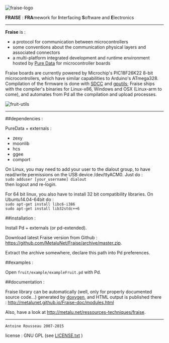 ![fraise-logo](http://metalu.net/IMG/png/siteon0.png)

**FRAISE** : **FRA**mework for **I**nterfacing **S**oftware and **E**lectronics

--------------------------------

**Fraise** is :


-	a protocol for communication between microcontrollers
-	some conventions about the communication physical layers and associated connectors 
-	a multi-platform integrated development and runtime environment hosted by [Pure Data](www.puredata.info) for microcontroller boards

Fraise boards are currently powered by Microchip's PIC18F26K22 8-bit microcontrollers, which have similar capabilities to Arduino's ATmega328.  
Compilation of the firmware is done with [SDCC](http://sdcc.sourceforge.net) and [gputils](http://gputils.sourceforge.net); Fraise ships with the compiler's binaries for Linux-x86, Windows and OSX (Linux-arm to come), and automates from Pd all the compilation and upload processes.

![fruit-utils](http://metalu.net/local/cache-vignettes/L321xH101/fruit_utils-30b1e.png)

--------------------------------

##dependencies :

PureData + externals :

-	zexy
-	moonlib 
-	hcs 
-	ggee 
-	comport

On Linux, you may need to add your user to the dialout group, 
to have read/write permissions on the USB device /dev/ttyACM0. Just do :   
`sudo adduser [your_username] dialout`   
then logout and re-login.

For 64 bit linux, you also have to install 32 bit compatibility libraries.
On Ubuntu14.04-64bit do :   
`sudo apt-get install libc6-i386`   
`sudo apt-get install lib32stdc++6`

##installation :

Install Pd + externals (or pd-extended).

Download latest Fraise version from Github : <https://github.com/MetaluNet/Fraise/archive/master.zip>.

Extract the archive somewhere, declare this path into Pd preferences.


##examples :

Open `fruit/example/exampleFruit.pd` with Pd.

##documentation :

Fraise library can be automatically (well, only for properly documented source code...) generated by [doxygen](http://www.stack.nl/~dimitri/doxygen/), and HTML output is published there : http://metalunet.github.io/Fraise-doc/modules.html

Also, have a look at <http://metalu.net/ressources-techniques/fraise>.

--------------------------------
	Antoine Rousseau 2007-2015
license : GNU GPL (see [LICENSE.txt](LICENSE.txt) )
